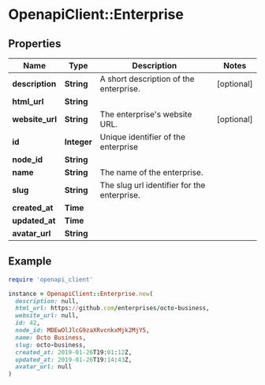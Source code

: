 # OpenapiClient::Enterprise

## Properties

| Name | Type | Description | Notes |
| ---- | ---- | ----------- | ----- |
| **description** | **String** | A short description of the enterprise. | [optional] |
| **html_url** | **String** |  |  |
| **website_url** | **String** | The enterprise&#39;s website URL. | [optional] |
| **id** | **Integer** | Unique identifier of the enterprise |  |
| **node_id** | **String** |  |  |
| **name** | **String** | The name of the enterprise. |  |
| **slug** | **String** | The slug url identifier for the enterprise. |  |
| **created_at** | **Time** |  |  |
| **updated_at** | **Time** |  |  |
| **avatar_url** | **String** |  |  |

## Example

```ruby
require 'openapi_client'

instance = OpenapiClient::Enterprise.new(
  description: null,
  html_url: https://github.com/enterprises/octo-business,
  website_url: null,
  id: 42,
  node_id: MDEwOlJlcG9zaXRvcnkxMjk2MjY5,
  name: Octo Business,
  slug: octo-business,
  created_at: 2019-01-26T19:01:12Z,
  updated_at: 2019-01-26T19:14:43Z,
  avatar_url: null
)
```

